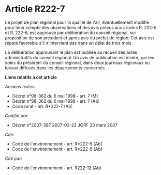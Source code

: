 # Article R222-7

Le projet de plan régional pour la qualité de l'air, éventuellement modifié pour tenir compte des observations et des avis
prévus aux articles R. 222-5 et R. 222-6, est approuvé par délibération du conseil régional, sur proposition de son président
et après avis du préfet de région. Cet avis est réputé favorable s'il n'intervient pas dans un délai de trois mois.

La délibération approuvant le plan est publiée au recueil des actes administratifs du conseil régional. Un avis de
publication est inséré, par les soins du président du conseil régional, dans deux journaux régionaux ou locaux diffusés dans
les départements concernés.

**Liens relatifs à cet article**

_Anciens textes_:

  - Décret n°98-362 du 6 mai 1998 - art. 7 (M)
  - Décret n°98-362 du 6 mai 1998 - art. 7 (Ab)
  - Code rural - art. R*222-7 (Ab)

_Codifié par_:

  - Décret n°2007-397 2007-03-22 JORF 23 mars 2007

_Cite_:

  - Code de l'environnement - art. R*222-5 (Ab)
  - Code de l'environnement - art. R*222-6 (Ab)

_Cité par_:

  - Code de l'environnement - art. R222-12 (Ab)
